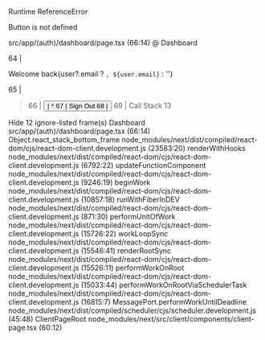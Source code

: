 Runtime ReferenceError


Button is not defined

src/app/(auth)/dashboard/page.tsx (66:14) @ Dashboard


  64 |               <p className="text-muted-foreground">Welcome back{user?.email ? `, ${user.email}` : ''}</p>
  65 |             </div>
> 66 |             <Button variant="outline" onClick={signOut}>
     |              ^
  67 |               Sign Out
  68 |             </Button>
  69 |           </div>
Call Stack
13

Hide 12 ignore-listed frame(s)
Dashboard
src/app/(auth)/dashboard/page.tsx (66:14)
Object.react_stack_bottom_frame
node_modules/next/dist/compiled/react-dom/cjs/react-dom-client.development.js (23583:20)
renderWithHooks
node_modules/next/dist/compiled/react-dom/cjs/react-dom-client.development.js (6792:22)
updateFunctionComponent
node_modules/next/dist/compiled/react-dom/cjs/react-dom-client.development.js (9246:19)
beginWork
node_modules/next/dist/compiled/react-dom/cjs/react-dom-client.development.js (10857:18)
runWithFiberInDEV
node_modules/next/dist/compiled/react-dom/cjs/react-dom-client.development.js (871:30)
performUnitOfWork
node_modules/next/dist/compiled/react-dom/cjs/react-dom-client.development.js (15726:22)
workLoopSync
node_modules/next/dist/compiled/react-dom/cjs/react-dom-client.development.js (15546:41)
renderRootSync
node_modules/next/dist/compiled/react-dom/cjs/react-dom-client.development.js (15526:11)
performWorkOnRoot
node_modules/next/dist/compiled/react-dom/cjs/react-dom-client.development.js (15033:44)
performWorkOnRootViaSchedulerTask
node_modules/next/dist/compiled/react-dom/cjs/react-dom-client.development.js (16815:7)
MessagePort.performWorkUntilDeadline
node_modules/next/dist/compiled/scheduler/cjs/scheduler.development.js (45:48)
ClientPageRoot
node_modules/next/src/client/components/client-page.tsx (60:12)